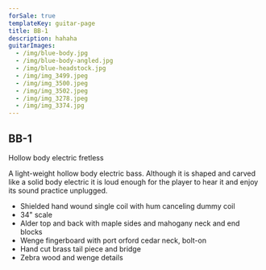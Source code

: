 ```yaml
---
forSale: true
templateKey: guitar-page
title: BB-1
description: hahaha
guitarImages:
  - /img/blue-body.jpg
  - /img/blue-body-angled.jpg
  - /img/blue-headstock.jpg
  - /img/img_3499.jpeg
  - /img/img_3500.jpeg
  - /img/img_3502.jpeg
  - /img/img_3278.jpeg
  - /img/img_3374.jpg
---
```

## BB-1

Hollow body electric fretless

A light-weight hollow body electric bass. Although it is shaped and carved like a solid body electric it is loud enough for the player to hear it and enjoy its sound practice unplugged.

* Shielded hand wound single coil with hum canceling dummy coil
* 34" scale
* Alder top and back with maple sides and mahogany neck and end blocks
* Wenge fingerboard with port orford cedar neck, bolt-on
* Hand cut brass tail piece and bridge
* Zebra wood and wenge details
